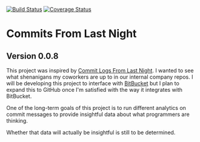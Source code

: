 [![Build Status](https://travis-ci.org/scytherswings/CommitsFromLastNight.svg?branch=master)](https://travis-ci.org/scytherswings/CommitsFromLastNight)
[![Coverage Status](https://coveralls.io/repos/github/scytherswings/CommitsFromLastNight/badge.svg?branch=master)](https://coveralls.io/github/scytherswings/CommitsFromLastNight?branch=master)

# Commits From Last Night
## Version 0.0.8

This project was inspired by [Commit Logs From Last Night](http://www.commitlogsfromlastnight.com/). 
I wanted to see what shenanigans my coworkers are up to in our internal company repos. 
I will be developing this project to interface with [BitBucket](https://bitbucket.org) 
but I plan to expand this to GitHub once I'm satisfied with the way it integrates with BitBucket.

One of the long-term goals of this project is to run different analytics on commit messages to provide insightful 
data about what programmers are thinking.

Whether that data will actually be insightful is still to be determined.
